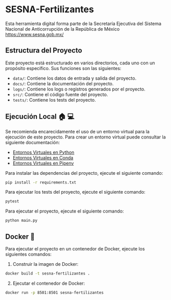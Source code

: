 # SESNA-Fertilizantes

Esta herramienta digital forma parte de la Secretaría Ejecutiva del Sistema Nacional de Anticorrupción de la República
de México https://www.sesna.gob.mx/

## Estructura del Proyecto

Este proyecto está estructurado en varios directorios, cada uno con un propósito específico.
Sus funciones son las siguientes:

- `data/`: Contiene los datos de entrada y salida del proyecto.
- `docs/`: Contiene la documentación del proyecto.
- `logs/`: Contiene los logs o registros generados por el proyecto.
- `src/`: Contiene el código fuente del proyecto.
- `tests/`: Contiene los tests del proyecto.

## Ejecución Local :house: :computer:

Se recomienda encarecidamente el uso de un entorno virtual para la ejecución de este proyecto.
Para crear un entorno virtual puede consultar la siguiente documentación:

- [Entornos Virtuales en Python](https://docs.python.org/3/library/venv.html)
- [Entornos Virtuales en Conda](https://docs.conda.io/projects/conda/en/latest/user-guide/tasks/manage-environments.html)
- [Entornos Virtuales en Pipenv](https://pipenv-es.readthedocs.io/es/stable/basics.html)

Para instalar las dependencias del proyecto, ejecute el siguiente comando:

```bash
pip install -r requirements.txt
```

Para ejecutar los tests del proyecto, ejecute el siguiente comando:

```bash
pytest
```

Para ejecutar el proyecto, ejecute el siguiente comando:

```bash
python main.py
```

## Docker :whale:

Para ejecutar el proyecto en un contenedor de Docker, ejecute los siguientes comandos:

1. Construir la imagen de Docker:

```bash
docker build -t sesna-fertilizantes .
```

2. Ejecutar el contenedor de Docker:

```bash
docker run -p 8501:8501 sesna-fertilizantes
```